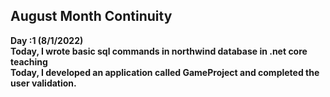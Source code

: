## August Month Continuity
**Day :1 (8/1/2022)** <br/>
**Today, I wrote basic sql commands in northwind database in .net core teaching**<br/>
**Today, I developed an application called GameProject and completed the user validation.**<br/>
